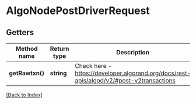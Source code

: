 # AlgoNodePostDriverRequest

## Getters

Method name | Return type | Description | Notes
------------ | ------------- | ------------- | -------------
**getRawtxn()** | **string** | Check here - <a href="https://developer.algorand.org/docs/rest-apis/algod/v2/#post-v2transactions" target="_blank">https://developer.algorand.org/docs/rest-apis/algod/v2/#post-v2transactions</a> | [optional]

[[Back to Index]](../index.md)
